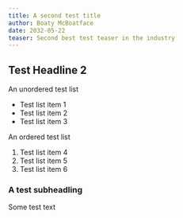 ```yaml
---
title: A second test title
author: Boaty McBoatface
date: 2032-05-22
teaser: Second best test teaser in the industry
---
```


## Test Headline 2

An unordered test list

- Test list item 1
- Test list item 2
- Test list item 3

An ordered test list

1. Test list item 4
2. Test list item 5
3. Test list item 6

### A test subheadling

Some test text
